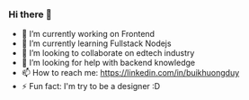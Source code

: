 ### Hi there 👋

- 🔭 I’m currently working on Frontend
- 🌱 I’m currently learning Fullstack Nodejs
- 👯 I’m looking to collaborate on edtech industry 
- 🤔 I’m looking for help with backend knowledge 
- 📫 How to reach me: https://linkedin.com/in/buikhuongduy
- ⚡ Fun fact: I'm try to be a designer :D
